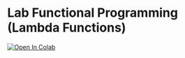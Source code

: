 #  Lab Functional Programming (Lambda Functions)


<a target="_blank" href="https://colab.research.google.com/github/antonioGoncalves64/FunctionProgramming/blob/main/Functional%20Programming.ipynb">
  <img src="https://colab.research.google.com/assets/colab-badge.svg" alt="Open In Colab"/>
</a>
